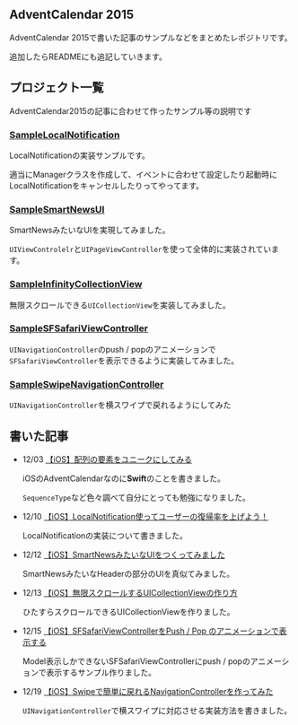 ## AdventCalendar 2015

AdventCalendar 2015で書いた記事のサンプルなどをまとめたレポジトリです。

追加したらREADMEにも追記していきます。

## プロジェクト一覧

AdventCalendar2015の記事に合わせて作ったサンプル等の説明です

### [SampleLocalNotification](https://github.com/ryokosuge/AdventCalendar2015/tree/master/SampleLocalNotification)

LocalNotificationの実装サンプルです。

適当にManagerクラスを作成して、イベントに合わせて設定したり起動時にLocalNotificationをキャンセルしたりってやってます。

### [SampleSmartNewsUI](https://github.com/ryokosuge/AdventCalendar2015/tree/master/SampleSmartNewsUI)

SmartNewsみたいなUIを実現してみました。

`UIViewControlelr`と`UIPageViewController`を使って全体的に実装されています。

### [SampleInfinityCollectionView](https://github.com/ryokosuge/AdventCalendar2015/tree/master/SampleInfinityCollectionView)

無限スクロールできる`UICollectionView`を実装してみました。

### [SampleSFSafariViewController](https://github.com/ryokosuge/AdventCalendar2015/tree/master/SampleSFSafariViewController)

`UINavigationController`のpush / popのアニメーションで`SFSafariViewController`を表示できるように実装してみました。

### [SampleSwipeNavigationController](https://github.com/ryokosuge/AdventCalendar2015/tree/master/SampleSwipeNavigationController)

`UINavigationController`を横スワイプで戻れるようにしてみた

## 書いた記事

- 12/03 [【iOS】配列の要素をユニークにしてみる](http://qiita.com/ryokosuge/items/39bc83465e2ac9a003f2)

	iOSのAdventCalendarなのに**Swift**のことを書きました。
	
	`SequenceType`など色々調べて自分にとっても勉強になりました。
	
- 12/10 [【iOS】LocalNotification使ってユーザーの復帰率を上げよう！](http://qiita.com/ryokosuge/items/cbc9ce335c7a3f60243a)

	LocalNotificationの実装について書きました。
	
- 12/12 [【iOS】SmartNewsみたいなUIをつくってみました](http://qiita.com/ryokosuge/items/4603c3072de21eb4da03)

	SmartNewsみたいなHeaderの部分のUIを真似てみました。
	
- 12/13 [【iOS】無限スクロールするUICollectionViewの作り方](https://github.com/ryokosuge/AdventCalendar2015/tree/master/SampleInfinityCollectionView)

	ひたすらスクロールできるUICollectionViewを作りました。

- 12/15 [【iOS】SFSafariViewControllerをPush / Pop のアニメーションで表示する](https://github.com/ryokosuge/AdventCalendar2015/tree/master/SampleSFSafariViewController)

	Model表示しかできないSFSafariViewControllerにpush / popのアニメーションで表示するサンプル作りました。
	
- 12/19 [【iOS】Swipeで簡単に戻れるNavigationControllerを作ってみた](http://qiita.com/ryokosuge/items/e3cee04cf8ff0c138719)

	`UINavigationController`で横スワイプに対応させる実装方法を書きました。

